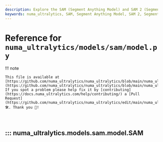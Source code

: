 ```yaml
---
description: Explore the SAM (Segment Anything Model) and SAM 2 (Segment Anything Model 2) interface for real-time image segmentation. Learn about promptable segmentation and zero-shot capabilities.
keywords: numa_ultralytics, SAM, Segment Anything Model, SAM 2, Segment Anything Model 2, image segmentation, real-time segmentation, zero-shot performance, promptable segmentation, SA-1B dataset
---
```


# Reference for `numa_ultralytics/models/sam/model.py`

!!! note

    This file is available at [https://github.com/numa_ultralytics/numa_ultralytics/blob/main/numa_ultralytics/models/sam/model.py](https://github.com/numa_ultralytics/numa_ultralytics/blob/main/numa_ultralytics/models/sam/model.py). If you spot a problem please help fix it by [contributing](https://docs.numa_ultralytics.com/help/contributing/) a [Pull Request](https://github.com/numa_ultralytics/numa_ultralytics/edit/main/numa_ultralytics/models/sam/model.py) 🛠️. Thank you 🙏!

<br>

## ::: numa_ultralytics.models.sam.model.SAM

<br><br>
